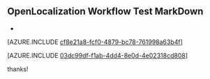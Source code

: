 ## OpenLocalization Workflow Test MarkDown
* 

[AZURE.INCLUDE [cf8e21a8-fcf0-4879-bc78-761998a63b4f](calleeMd1.md)]



[AZURE.INCLUDE [03dc99df-f1ab-4dd4-8e0d-4e02318cd808](calleeMd2.md)]

 
thanks!